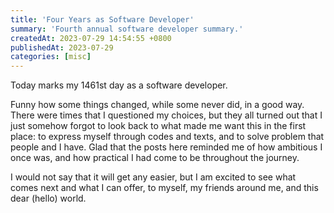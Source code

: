 ```yaml
---
title: 'Four Years as Software Developer'
summary: 'Fourth annual software developer summary.'
createdAt: 2023-07-29 14:54:55 +0800
publishedAt: 2023-07-29
categories: [misc]
---
```


Today marks my 1461st day as a software developer.

Funny how some things changed, while some never did, in a good way. There were times that I questioned my choices, but they all turned out that I just somehow forgot to look back to what made me want this in the first place: to express myself through codes and texts, and to solve problem that people and I have. Glad that the posts here reminded me of how ambitious I once was, and how practical I had come to be throughout the journey.

I would not say that it will get any easier, but I am excited to see what comes next and what I can offer, to myself, my friends around me, and this dear (hello) world.

